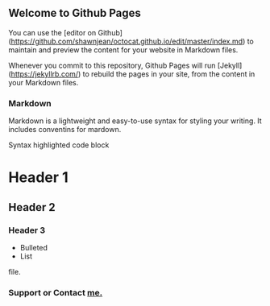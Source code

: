 ## Welcome to Github Pages

You can use the [editor on Github] (https://github.com/shawnjean/octocat.github.io/edit/master/index.md) to maintain and preview the content for your website in Markdown files.

Whenever you commit to this repository, Github Pages will run [Jekyll] (https://jekyllrb.com/) to rebuild the pages in your site, from the content in your Markdown files.

### Markdown

Markdown is a lightweight and easy-to-use  syntax for styling your writing. It includes conventins for mardown.

Syntax highlighted code block

# Header 1
## Header 2
### Header 3

- Bulleted
- List

file.

### Support or Contact [me.](https://www.linkedin.com/in/khimcathleensaddi/)


